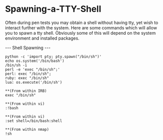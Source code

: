 # Spawning-a-TTY-Shell
Often during pen tests you may obtain a shell without having tty, yet wish to interact further with the system. Here are some commands which will allow you to spawn a tty shell. Obviously some of this will depend on the system environment and installed packages.

--- Shell Spawning --- 

    python -c 'import pty; pty.spawn("/bin/sh")'
    echo os.system('/bin/bash')
    /bin/sh -i
    perl -e 'exec "/bin/sh";'
    perl: exec "/bin/sh";
    ruby: exec "/bin/sh"
    lua: os.execute('/bin/sh')

    **(From within IRB)
    exec "/bin/sh"

    **(From within vi)
    :!bash

    **(From within vi)
    :set shell=/bin/bash:shell

    **(From within nmap)
    !sh
